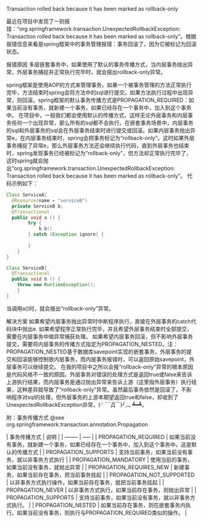 Transaction rolled back because it has been marked as rollback-only

最近在项目中发现了一则报错：“org.springframework.transaction.UnexpectedRollbackException: Transaction rolled back because it has been marked as rollback-only”。根据报错信息来看是spring框架中的事务管理报错：事务回滚了，因为它被标记为回滚状态。

报错原因
多层嵌套事务中，如果使用了默认的事务传播方式，当内层事务抛出异常，外层事务捕捉并正常执行完毕时，就会报出rollback-only异常。

spring框架是使用AOP的方式来管理事务，如果一个被事务管理的方法正常执行完毕，方法结束时spring会将方法中的sql进行提交。如果方法执行过程中出现异常，则回滚。spring框架的默认事务传播方式是PROPAGATION_REQUIRED：如果当前没有事务，就新建一个事务，如果已经存在一个事务中，加入到这个事务中。
在项目中，一般我们都会使用默认的传播方式，这样无论外层事务和内层事务任何一个出现异常，那么所有的sql都不会执行。在嵌套事务场景中，内层事务的sql和外层事务的sql会在外层事务结束时进行提交或回滚。如果内层事务抛出异常e，在内层事务结束时，spring会把事务标记为“rollback-only”。这时如果外层事务捕捉了异常e，那么外层事务方法还会继续执行代码，直到外层事务也结束时，spring发现事务已经被标记为“rollback-only”，但方法却正常执行完毕了，这时spring就会抛出“org.springframework.transaction.UnexpectedRollbackException: Transaction rolled back because it has been marked as rollback-only”。
代码示例如下：

```java
Class ServiceA{
  @Resource(name = "serviceB")
  private ServiceB b;
  @Transactional
  public void a () {
        try {
            b.b()
        } catch (Exception ignore) {
          
        }
    }
}

Class ServiceB{
  @Transactional
  public void b () {
    throw new RuntimeException();
    }
}
```

当调用a()时，就会报出“rollback-only”异常。

解决方案
如果希望内层事务抛出异常时中断程序执行，直接在外层事务的catch代码块中抛出e.
如果希望程序正常执行完毕，并且希望外层事务结束时全部提交，需要在内层事务中做异常捕获处理。
如果希望内层事务回滚，但不影响外层事务提交，需要将内层事务的传播方式指定为PROPAGATION_NESTED。注：PROPAGATION_NESTED基于数据库savepoint实现的嵌套事务，外层事务的提交和回滚能够控制嵌内层事务，而内层事务报错时，可以返回原始savepoint，外层事务可以继续提交。
在我的项目中之所以会报“rollback-only”异常的根本原因是代码风格不一致的原因。外层事务对错误的处理方式是返回true或false来告诉上游执行结果，而内层事务是通过抛出异常来告诉上游（这里指外层事务）执行结果，这种差异就导致了“rollback-only”异常。虽然最后事务依然是回滚了，不影响程序对sql的处理，但外层事务的上游本期望返回true和false，却收到了UnexpectedRollbackException异常，(╯￣Д￣)╯︵ ┻━┻。

附：事务传播方式
@see org.springframework.transaction.annotation.Propagation

| 事务传播方式 | 说明 | 
| ——–   | —–  |
| PROPAGATION_REQUIRED     | 如果当前没有事务，就新建一个事务，如果已经存在一个事务中，加入到这个事务中。这是默认的传播方式  |
| PROPAGATION_SUPPORTS | 支持当前事务，如果当前没有事务，就以非事务方式执行
|
| PROPAGATION_MANDATORY | 使用当前的事务，如果当前没有事务，就抛出异常 |
| PROPAGATION_REQUIRES_NEW | 新建事务，如果当前存在事务，把当前事务挂起 |
| PROPAGATION_NOT_SUPPORTED | 以非事务方式执行操作，如果当前存在事务，就把当前事务挂起 |
| PROPAGATION_NEVER | 以非事务方式执行，如果当前存在事务，则抛出异常 |
| PROPAGATION_SUPPORTS | 支持当前事务，如果当前没有事务，就以非事务方式执行。 |
| PROPAGATION_NESTED | 如果当前存在事务，则在嵌套事务内执行。如果当前没有事务，则执行与PROPAGATION_REQUIRED类似的操作。 |